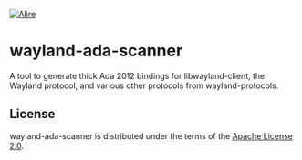 [![Alire](https://img.shields.io/endpoint?url=https://alire.ada.dev/badges/wayland_ada_scanner.json)](https://alire.ada.dev/crates/wayland_ada_scanner.html)

# wayland-ada-scanner

A tool to generate thick Ada 2012 bindings for libwayland-client, the
Wayland protocol, and various other protocols from wayland-protocols.

## License

wayland-ada-scanner is distributed under the terms of the [Apache License 2.0][url-apache].

  [url-apache]: https://opensource.org/licenses/Apache-2.0
